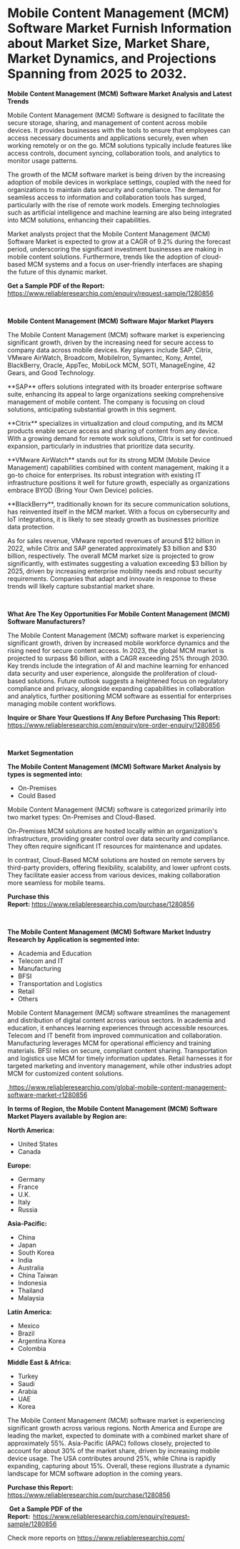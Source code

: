 <p><h1>Mobile Content Management (MCM) Software Market Furnish Information about Market Size, Market Share, Market Dynamics, and Projections Spanning from 2025 to 2032.</h1></p><p><strong>Mobile Content Management (MCM) Software Market Analysis and Latest Trends</strong></p>
<p><p>Mobile Content Management (MCM) Software is designed to facilitate the secure storage, sharing, and management of content across mobile devices. It provides businesses with the tools to ensure that employees can access necessary documents and applications securely, even when working remotely or on the go. MCM solutions typically include features like access controls, document syncing, collaboration tools, and analytics to monitor usage patterns.</p><p>The growth of the MCM software market is being driven by the increasing adoption of mobile devices in workplace settings, coupled with the need for organizations to maintain data security and compliance. The demand for seamless access to information and collaboration tools has surged, particularly with the rise of remote work models. Emerging technologies such as artificial intelligence and machine learning are also being integrated into MCM solutions, enhancing their capabilities.</p><p>Market analysts project that the Mobile Content Management (MCM) Software Market is expected to grow at a CAGR of 9.2% during the forecast period, underscoring the significant investment businesses are making in mobile content solutions. Furthermore, trends like the adoption of cloud-based MCM systems and a focus on user-friendly interfaces are shaping the future of this dynamic market.</p></p>
<p><strong>Get a Sample PDF of the Report:&nbsp;</strong> <a href="https://www.reliableresearchiq.com/enquiry/request-sample/1280856?utm_campaign=3062&utm_medium=2&utm_source=Github&utm_content=ia&utm_term=24032025&utm_id=mobile-content-management-mcm-software">https://www.reliableresearchiq.com/enquiry/request-sample/1280856</a></p>
<p>&nbsp;</p>
<p><strong>Mobile Content Management (MCM) Software Major Market Players</strong></p>
<p><p>The Mobile Content Management (MCM) software market is experiencing significant growth, driven by the increasing need for secure access to company data across mobile devices. Key players include SAP, Citrix, VMware AirWatch, Broadcom, MobileIron, Symantec, Kony, Amtel, BlackBerry, Oracle, AppTec, MobiLock MCM, SOTI, ManageEngine, 42 Gears, and Good Technology.</p><p>**SAP** offers solutions integrated with its broader enterprise software suite, enhancing its appeal to large organizations seeking comprehensive management of mobile content. The company is focusing on cloud solutions, anticipating substantial growth in this segment.</p><p>**Citrix** specializes in virtualization and cloud computing, and its MCM products enable secure access and sharing of content from any device. With a growing demand for remote work solutions, Citrix is set for continued expansion, particularly in industries that prioritize data security.</p><p>**VMware AirWatch** stands out for its strong MDM (Mobile Device Management) capabilities combined with content management, making it a go-to choice for enterprises. Its robust integration with existing IT infrastructure positions it well for future growth, especially as organizations embrace BYOD (Bring Your Own Device) policies.</p><p>**BlackBerry**, traditionally known for its secure communication solutions, has reinvented itself in the MCM market. With a focus on cybersecurity and IoT integrations, it is likely to see steady growth as businesses prioritize data protection.</p><p>As for sales revenue, VMware reported revenues of around $12 billion in 2022, while Citrix and SAP generated approximately $3 billion and $30 billion, respectively. The overall MCM market size is projected to grow significantly, with estimates suggesting a valuation exceeding $3 billion by 2025, driven by increasing enterprise mobility needs and robust security requirements. Companies that adapt and innovate in response to these trends will likely capture substantial market share.</p></p>
<p>&nbsp;</p>
<p><strong>What Are The Key Opportunities For Mobile Content Management (MCM) Software Manufacturers?</strong></p>
<p><p>The Mobile Content Management (MCM) software market is experiencing significant growth, driven by increased mobile workforce dynamics and the rising need for secure content access. In 2023, the global MCM market is projected to surpass $6 billion, with a CAGR exceeding 25% through 2030. Key trends include the integration of AI and machine learning for enhanced data security and user experience, alongside the proliferation of cloud-based solutions. Future outlook suggests a heightened focus on regulatory compliance and privacy, alongside expanding capabilities in collaboration and analytics, further positioning MCM software as essential for enterprises managing mobile content workflows.</p></p>
<p><strong>Inquire or Share Your Questions If Any Before Purchasing This Report:</strong> <a href="https://www.reliableresearchiq.com/enquiry/pre-order-enquiry/1280856?utm_campaign=3062&utm_medium=2&utm_source=Github&utm_content=ia&utm_term=24032025&utm_id=mobile-content-management-mcm-software">https://www.reliableresearchiq.com/enquiry/pre-order-enquiry/1280856</a></p>
<p>&nbsp;</p>
<p><strong>Market Segmentation</strong></p>
<p><strong>The Mobile Content Management (MCM) Software Market Analysis by types is segmented into:</strong></p>
<p><ul><li>On-Premises</li><li>Could Based</li></ul></p>
<p><p>Mobile Content Management (MCM) software is categorized primarily into two market types: On-Premises and Cloud-Based. </p><p>On-Premises MCM solutions are hosted locally within an organization's infrastructure, providing greater control over data security and compliance. They often require significant IT resources for maintenance and updates. </p><p>In contrast, Cloud-Based MCM solutions are hosted on remote servers by third-party providers, offering flexibility, scalability, and lower upfront costs. They facilitate easier access from various devices, making collaboration more seamless for mobile teams.</p></p>
<p><strong>Purchase this Report:&nbsp;</strong><a href="https://www.reliableresearchiq.com/purchase/1280856?utm_campaign=3062&utm_medium=2&utm_source=Github&utm_content=ia&utm_term=24032025&utm_id=mobile-content-management-mcm-software">https://www.reliableresearchiq.com/purchase/1280856</a></p>
<p>&nbsp;</p>
<p><strong>The Mobile Content Management (MCM) Software Market Industry Research by Application is segmented into:</strong></p>
<p><ul><li>Academia and Education</li><li>Telecom and IT</li><li>Manufacturing</li><li>BFSI</li><li>Transportation and Logistics</li><li>Retail</li><li>Others</li></ul></p>
<p><p>Mobile Content Management (MCM) software streamlines the management and distribution of digital content across various sectors. In academia and education, it enhances learning experiences through accessible resources. Telecom and IT benefit from improved communication and collaboration. Manufacturing leverages MCM for operational efficiency and training materials. BFSI relies on secure, compliant content sharing. Transportation and logistics use MCM for timely information updates. Retail harnesses it for targeted marketing and inventory management, while other industries adopt MCM for customized content solutions.</p></p>
<p><a href="https://www.reliableresearchiq.com/global-mobile-content-management-software-market-r1280856?utm_campaign=3062&utm_medium=2&utm_source=Github&utm_content=ia&utm_term=24032025&utm_id=mobile-content-management-mcm-software">&nbsp;https://www.reliableresearchiq.com/global-mobile-content-management-software-market-r1280856</a></p>
<p><strong>In terms of Region, the Mobile Content Management (MCM) Software Market Players available by Region are:</strong></p>
<p>
    <p> <strong> North America: </strong>
        <ul>
            <li>United States</li>
            <li>Canada</li>
        </ul>
        </p> 
    <p> <strong> Europe: </strong>
        <ul>
            <li>Germany</li>
            <li>France</li>
            <li>U.K.</li>
            <li>Italy</li>
            <li>Russia</li>
        </ul>
        </p> 
    <p> <strong> Asia-Pacific: </strong>
        <ul>
            <li>China</li>
            <li>Japan</li>
            <li>South Korea</li>
            <li>India</li>
            <li>Australia</li>
            <li>China Taiwan</li>
            <li>Indonesia</li>
            <li>Thailand</li>
            <li>Malaysia</li>
        </ul>
        </p> 
    <p> <strong> Latin America: </strong>
        <ul>
            <li>Mexico</li>
            <li>Brazil</li>
            <li>Argentina Korea</li>
            <li>Colombia</li>
        </ul>
        </p> 
    <p> <strong> Middle East & Africa: </strong>
        <ul>
            <li>Turkey</li>
            <li>Saudi</li>
            <li>Arabia</li>
            <li>UAE</li>
            <li>Korea</li>
        </ul>
    </p>
    </p>
<p><p>The Mobile Content Management (MCM) software market is experiencing significant growth across various regions. North America and Europe are leading the market, expected to dominate with a combined market share of approximately 55%. Asia-Pacific (APAC) follows closely, projected to account for about 30% of the market share, driven by increasing mobile device usage. The USA contributes around 25%, while China is rapidly expanding, capturing about 15%. Overall, these regions illustrate a dynamic landscape for MCM software adoption in the coming years.</p></p>
<p><strong>Purchase this Report: </strong><a href="https://www.reliableresearchiq.com/purchase/1280856?utm_campaign=3062&utm_medium=2&utm_source=Github&utm_content=ia&utm_term=24032025&utm_id=mobile-content-management-mcm-software">https://www.reliableresearchiq.com/purchase/1280856</a></p>
<p>&nbsp;<strong>Get a Sample PDF of the Report:&nbsp;&nbsp;</strong><a href="https://www.reliableresearchiq.com/enquiry/request-sample/1280856?utm_campaign=3062&utm_medium=2&utm_source=Github&utm_content=ia&utm_term=24032025&utm_id=mobile-content-management-mcm-software">https://www.reliableresearchiq.com/enquiry/request-sample/1280856</a></p>
<p><strong></strong></p>
<p>Check more reports on <a href="https://www.reliableresearchiq.com/?utm_campaign=3062&utm_medium=2&utm_source=Github&utm_content=ia&utm_term=24032025&utm_id=mobile-content-management-mcm-software">https://www.reliableresearchiq.com/</a></p>
